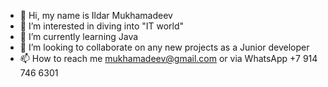 - 👋 Hi, my name is Ildar Mukhamadeev
- 👀 I’m interested in diving into "IT world"
- 🌱 I’m currently learning Java
- 💞️ I’m looking to collaborate on any new projects as a Junior developer
- 📫 How to reach me mukhamadeev@gmail.com or via WhatsApp +7 914 746 6301

<!---
IldarMukha/IldarMukha is a ✨ special ✨ repository because its `README.md` (this file) appears on your GitHub profile.
You can click the Preview link to take a look at your changes.
--->
